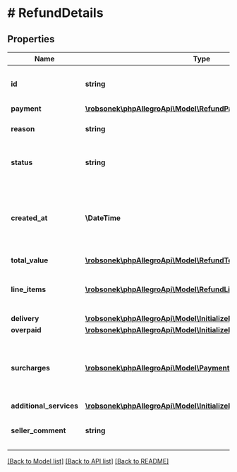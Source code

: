 # # RefundDetails

## Properties

Name | Type | Description | Notes
------------ | ------------- | ------------- | -------------
**id** | **string** | The payment refund identifier. |
**payment** | [**\robsonek\phpAllegroApi\Model\RefundPayment**](RefundPayment.md) |  |
**reason** | **string** | Reason for a payment refund. |
**status** | **string** | Current status of payment refund. |
**created_at** | **\DateTime** | Date and time when the refund was created provided in ISO 8601 format. |
**total_value** | [**\robsonek\phpAllegroApi\Model\RefundTotalValue**](RefundTotalValue.md) |  |
**line_items** | [**\robsonek\phpAllegroApi\Model\RefundLineItem[]**](RefundLineItem.md) | List of order&#39;s line items which can be refunded. | [optional]
**delivery** | [**\robsonek\phpAllegroApi\Model\InitializeRefundDelivery**](InitializeRefundDelivery.md) |  | [optional]
**overpaid** | [**\robsonek\phpAllegroApi\Model\InitializeRefundOverpaid**](InitializeRefundOverpaid.md) |  | [optional]
**surcharges** | [**\robsonek\phpAllegroApi\Model\PaymentsSurcharge[]**](PaymentsSurcharge.md) | List of surcharges for payment which can be refunded. | [optional]
**additional_services** | [**\robsonek\phpAllegroApi\Model\InitializeRefundAdditionalServices**](InitializeRefundAdditionalServices.md) |  | [optional]
**seller_comment** | **string** | Sellers optional justification for refund. | [optional]

[[Back to Model list]](../../README.md#models) [[Back to API list]](../../README.md#endpoints) [[Back to README]](../../README.md)
